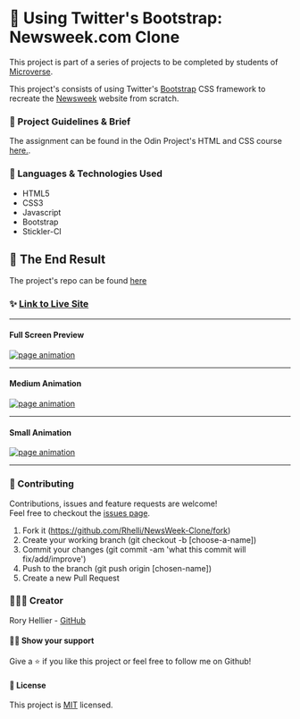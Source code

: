 # 🥾 Using Twitter's Bootstrap: Newsweek.com Clone

This project is part of a series of projects to be completed by students of [Microverse](https://www.microverse.org/ 'The Global School for Remote Software Developers!').

This project's consists of using Twitter's [Bootstrap](https://getbootstrap.com/) CSS framework to recreate the [Newsweek](https://www.newsweek.com) website from scratch.

### 📐 Project Guidelines & Brief

The assignment can be found in the Odin Project's HTML and CSS course [here.](https://www.theodinproject.com/courses/html5-and-css3/lessons/using-bootstrap).

### 💾 Languages & Technologies Used

- HTML5
- CSS3
- Javascript
- Bootstrap
- Stickler-CI

## 🚀 The End Result

The project's repo can be found [here](https://github.com/Rhelli/NewsWeek-Clone)

### ✨ [Link to Live Site](https://raw.githack.com/Rhelli/Next-Web-Responsive-Design/development/index.html)

****

#### Full Screen Preview
<a href="Assets/Img/large-screen.gif" target="_blank"> <img alt="page animation" src="Assets/Img/large-screen.gif"/></a>

****

#### Medium Animation
<a href="Assets/Img/medium-screen.gif" target="_blank"> <img alt="page animation" src="Assets/Img/medium-screen.gif"/> </a>

****

#### Small Animation
<a href="Assets/Img/small-screen.gif" target="_blank"> <img alt="page animation" src="Assets/Img/small-screen.gif"/> </a>

****


### 🤝 Contributing

Contributions, issues and feature requests are welcome!<br />Feel free to checkout the [issues page](https://github.com/Rhelli/NewsWeek-Clone/issues).

1. Fork it (https://github.com/Rhelli/NewsWeek-Clone/fork)
2. Create your working branch (git checkout -b [choose-a-name])
3. Commit your changes (git commit -am 'what this commit will fix/add/improve')
4. Push to the branch (git push origin [chosen-name])
5. Create a new Pull Request

### 👨🏽‍💻 Creator

Rory Hellier - [GitHub](https://github.com/Rhelli)

#### 🙋‍♂ Show your support

Give a ⭐️ if you like this project or feel free to follow me on Github!

#### 📝 License

This project is [MIT](https://github.com/Rhelli/Next-Web-Responsive-Design/tree/development/LICENSE.txt) licensed.
